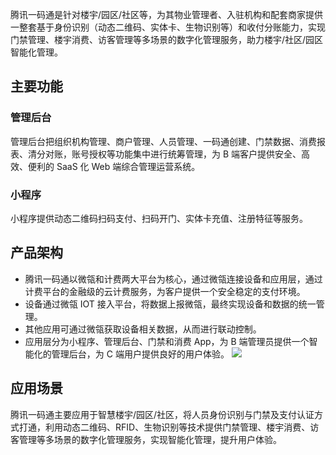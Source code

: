 腾讯一码通是针对楼宇/园区/社区等，为其物业管理者、入驻机构和配套商家提供一整套基于身份识别（动态二维码、实体卡、生物识别等）和收付分账能力，实现门禁管理、楼宇消费、访客管理等多场景的数字化管理服务，助力楼宇/社区/园区智能化管理。

## 主要功能
### 管理后台
管理后台把组织机构管理、商户管理、人员管理、一码通创建、门禁数据、消费报表、清分对账，账号授权等功能集中进行统筹管理，为 B 端客户提供安全、高效、便利的 SaaS 化 Web 端综合管理运营系统。

### 小程序
 小程序提供动态二维码扫码支付、扫码开门、实体卡充值、注册特征等服务。

## 产品架构
- 腾讯一码通以微瓴和计费两大平台为核心，通过微瓴连接设备和应用层，通过计费平台的金融级的云计费服务，为客户提供一个安全稳定的支付环境。
- 设备通过微瓴 IOT 接入平台，将数据上报微瓴，最终实现设备和数据的统一管理。
- 其他应用可通过微瓴获取设备相关数据，从而进行联动控制。
- 应用层分为小程序、管理后台、门禁和消费 App，为 B 端管理员提供一个智能化的管理后台，为 C 端用户提供良好的用户体验。
![](https://main.qcloudimg.com/raw/23b39e0beefb8b2819b289b8e86b36ac.png)

## 应用场景
腾讯一码通主要应用于智慧楼宇/园区/社区，将人员身份识别与门禁及支付认证方式打通，利用动态二维码、RFID、生物识别等技术提供门禁管理、楼宇消费、访客管理等多场景的数字化管理服务，实现智能化管理，提升用户体验。
